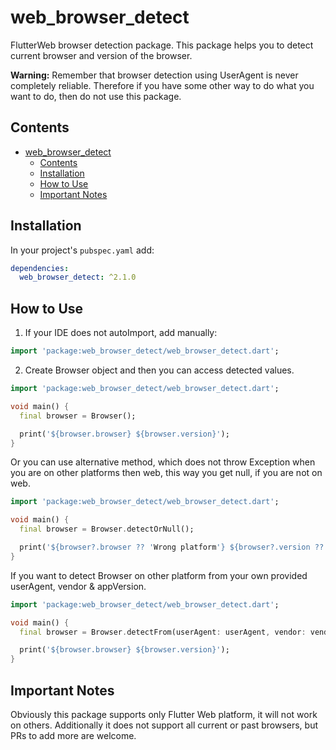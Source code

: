 # web_browser_detect

FlutterWeb browser detection package.
This package helps you to detect current browser and version of the browser.

**Warning:** Remember that browser detection using UserAgent is never completely reliable. Therefore if you have some other way to do what you want to do, then do not use this package.

## Contents

- [web_browser_detect](#web_browser_detect)
  - [Contents](#contents)
  - [Installation](#installation)
  - [How to Use](#how-to-use)
  - [Important Notes](#important-notes)

## Installation

In your project's `pubspec.yaml` add:

```yaml
dependencies:
  web_browser_detect: ^2.1.0
```

## How to Use

1. If your IDE does not autoImport, add manually:

```dart
import 'package:web_browser_detect/web_browser_detect.dart';
```

2. Create Browser object and then you can access detected values.

```dart
import 'package:web_browser_detect/web_browser_detect.dart';

void main() {
  final browser = Browser();

  print('${browser.browser} ${browser.version}');
}
```

Or you can use alternative method, which does not throw Exception when you are on other platforms then web, this way you get null, if you are not on web.

```dart
import 'package:web_browser_detect/web_browser_detect.dart';

void main() {
  final browser = Browser.detectOrNull();

  print('${browser?.browser ?? 'Wrong platform'} ${browser?.version ?? 'Wrong platform'}');
}
```

If you want to detect Browser on other platform from your own provided userAgent, vendor & appVersion.

```dart
import 'package:web_browser_detect/web_browser_detect.dart';

void main() {
  final browser = Browser.detectFrom(userAgent: userAgent, vendor: vendor, appVersion: appVersion);

  print('${browser.browser} ${browser.version}');
}
```

## Important Notes

Obviously this package supports only Flutter Web platform, it will not work on others.
Additionally it does not support all current or past browsers, but PRs to add more are welcome.
